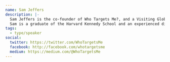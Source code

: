 ```yaml
---
name: Sam Jeffers
description: |-
  Sam Jeffers is the co-founder of Who Targets Me?, and a Visiting Global Fellow at the Ryerson Leadership Lab, an action-oriented think tank building new leadership to tackle some of our most pressing challenges related to education, the environment, and democracy.
  Sam is a graduate of the Harvard Kennedy School and an experienced digital strategist who ran campaigns across Europe as Managing Director of Blue State Digital's UK office (the agency that helped elect President Obama in 2008 and 2012). He currently consults for clients including the City of London, and the United Kingdom's largest trade union.
tags:
  - type/speaker
social:
  twitter: https://twitter.com/WhoTargetsMe
  facebook: http://facebook.com/whotargetsme
  medium: https://medium.com/@WhoTargetsMe
---
```

